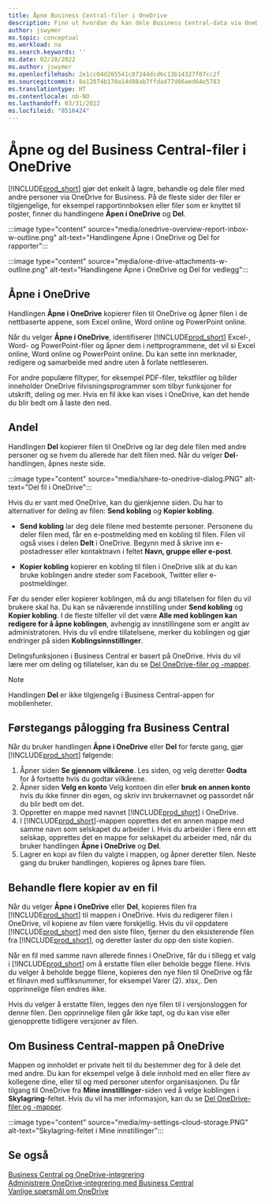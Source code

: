 ```yaml
---
title: Åpne Business Central-filer i OneDrive
description: Finn ut hvordan du kan dele Business Central-data via OneDrive for Business.
author: jswymer
ms.topic: conceptual
ms.workload: na
ms.search.keywords: ''
ms.date: 02/28/2022
ms.author: jswymer
ms.openlocfilehash: 2e1cc04d265541c87244dcd6c13b14327f07cc2f
ms.sourcegitcommit: 8a12074b170a14d98ab7ffdad77d66aed64e5783
ms.translationtype: HT
ms.contentlocale: nb-NO
ms.lasthandoff: 03/31/2022
ms.locfileid: "8516424"
---
```

# <a name="opening-and-sharing-business-central-files-in-onedrive"></a>Åpne og del Business Central-filer i OneDrive

[!INCLUDE[prod_short](includes/prod_short.md)] gjør det enkelt å lagre, behandle og dele filer med andre personer via OneDrive for Business. På de fleste sider der filer er tilgjengelige, for eksempel rapportinnboksen eller filer som er knyttet til poster, finner du handlingene **Åpen i OneDrive** og **Del**.


:::image type="content" source="media/onedrive-overview-report-inbox-w-outline.png" alt-text="Handlingene Åpne i OneDrive og Del for rapporter":::


:::image type="content" source="media/one-drive-attachments-w-outline.png" alt-text="Handlingene Åpne i OneDrive og Del for vedlegg":::

<!--
:::image type="content" source="media/Open in OneDrive.PNG" alt-text="The Open in OneDrive action":::

 
:::image type="content" source="media/OneDrive attachment.PNG" alt-text="Share file attachments in OneDrive":::
-->

## <a name="open-in-onedrive"></a>Åpne i OneDrive

Handlingen **Åpne i OneDrive** kopierer filen til OneDrive og åpner filen i de nettbaserte appene, som Excel online, Word online og PowerPoint online. 

<!--## Working with Different Types of Files-->

Når du velger **Åpne i OneDrive**, identifiserer [!INCLUDE[prod_short](includes/prod_short.md)] Excel-, Word- og PowerPoint-filer og åpner dem i nettprogrammene, det vil si Excel online, Word online og PowerPoint online. Du kan sette inn merknader, redigere og samarbeide med andre uten å forlate nettleseren.

For andre populære filtyper, for eksempel PDF-filer, tekstfiler og bilder inneholder OneDrive filvisningsprogrammer som tilbyr funksjoner for utskrift, deling og mer. Hvis en fil ikke kan vises i OneDrive, kan det hende du blir bedt om å laste den ned.

## <a name="share"></a>Andel

Handlingen **Del** kopierer filen til OneDrive og lar deg dele filen med andre personer og se hvem du allerede har delt filen med. Når du velger **Del**-handlingen, åpnes neste side.

:::image type="content" source="media/share-to-onedrive-dialog.PNG" alt-text="Del fil i OneDrive":::

Hvis du er vant med OneDrive, kan du gjenkjenne siden. Du har to alternativer for deling av filen: **Send kobling** og **Kopier kobling**.

- **Send kobling** lar deg dele filene med bestemte personer. Personene du deler filen med, får en e-postmelding med en kobling til filen. Filen vil også vises i delen **Delt** i OneDrive. Begynn med å skrive inn e-postadresser eller kontaktnavn i feltet **Navn, gruppe eller e-post**.

- **Kopier kobling** kopierer en kobling til filen i OneDrive slik at du kan bruke koblingen andre steder som Facebook, Twitter eller e-postmeldinger. 

Før du sender eller kopierer koblingen, må du angi tillatelsen for filen du vil brukere skal ha. Du kan se nåværende innstilling under **Send kobling** og **Kopier kobling**. I de fleste tilfeller vil det være **Alle med koblingen kan redigere for å åpne koblingen**, avhengig av innstillingene som er angitt av administratoren. Hvis du vil endre tillatelsene, merker du koblingen og gjør endringer på siden **Koblingsinnstillinger**.

Delingsfunksjonen i Business Central er basert på OneDrive. Hvis du vil lære mer om deling og tillatelser, kan du se [Del OneDrive-filer og -mapper](https://support.microsoft.com/en-us/office/share-onedrive-files-and-folders-9fcc2f7d-de0c-4cec-93b0-a82024800c07).

> [!NOTE]
> Handlingen **Del** er ikke tilgjengelig i Business Central-appen for mobilenheter.

## <a name="first-time-sign-in-from-business-central"></a>Førstegangs pålogging fra Business Central

Når du bruker handlingen **Åpne i OneDrive** eller **Del** for første gang, gjør [!INCLUDE[prod_short](includes/prod_short.md)] følgende:

1. Åpner siden **Se gjennom vilkårene**. Les siden, og velg deretter **Godta** for å fortsette hvis du godtar vilkårene.
2. Åpner siden **Velg en konto** Velg kontoen din eller **bruk en annen konto** hvis du ikke finner din egen, og skriv inn brukernavnet og passordet når du blir bedt om det.
3. Oppretter en mappe med navnet [!INCLUDE[prod_short](includes/prod_short.md)] i OneDrive. 
4. I [!INCLUDE[prod_short](includes/prod_short.md)]-mappen opprettes det en annen mappe med samme navn som selskapet du arbeider i. Hvis du arbeider i flere enn ett selskap, opprettes det en mappe for selskapet du arbeider med, når du bruker handlingen **Åpne i OneDrive** og **Del**. 
5. Lagrer en kopi av filen du valgte i mappen, og åpner deretter filen. Neste gang du bruker handlingen, kopieres og åpnes bare filen. 

## <a name="managing-multiple-copies-of-a-file"></a>Behandle flere kopier av en fil

Når du velger **Åpne i OneDrive** eller **Del**, kopieres filen fra [!INCLUDE[prod_short](includes/prod_short.md)] til mappen i OneDrive. Hvis du redigerer filen i OneDrive, vil kopiene av filen være forskjellig. Hvis du vil oppdatere [!INCLUDE[prod_short](includes/prod_short.md)] med den siste filen, fjerner du den eksisterende filen fra [!INCLUDE[prod_short](includes/prod_short.md)], og deretter laster du opp den siste kopien.

Når en fil med samme navn allerede finnes i OneDrive, får du i tillegg et valg i [!INCLUDE[prod_short](includes/prod_short.md)] om å erstatte filen eller beholde begge filene. Hvis du velger å beholde begge filene, kopieres den nye filen til OneDrive og får et filnavn med suffiksnummer, for eksempel Varer (2). xlsx,. Den opprinnelige filen endres ikke. 

Hvis du velger å erstatte filen, legges den nye filen til i versjonsloggen for denne filen. Den opprinnelige filen går ikke tapt, og du kan vise eller gjenopprette tidligere versjoner av filen. 

## <a name="about-your-business-central-folder-on-onedrive"></a>Om Business Central-mappen på OneDrive

Mappen og innholdet er private helt til du bestemmer deg for å dele det med andre. Du kan for eksempel velge å dele innhold med en eller flere av kollegene dine, eller til og med personer utenfor organisasjonen. Du får tilgang til OneDrive fra **Mine innstillinger**-siden ved å velge koblingen i **Skylagring**-feltet. Hvis du vil ha mer informasjon, kan du se [Del OneDrive-filer og -mapper](https://support.microsoft.com/en-us/office/share-onedrive-files-and-folders-9fcc2f7d-de0c-4cec-93b0-a82024800c07).

:::image type="content" source="media/my-settings-cloud-storage.PNG" alt-text="Skylagring-feltet i Mine innstillinger":::

<!--## Extending the Connection to OneDrive
You can create an extension and connect it to... For more information, see...-->

## <a name="see-also"></a>Se også
[Business Central og OneDrive-integrering](across-onedrive-overview.md)  
[Administrere OneDrive-integrering med Business Central](admin-onedrive-integration.md)  
[Vanlige spørsmål om OneDrive](admin-onedrive-faq.md)